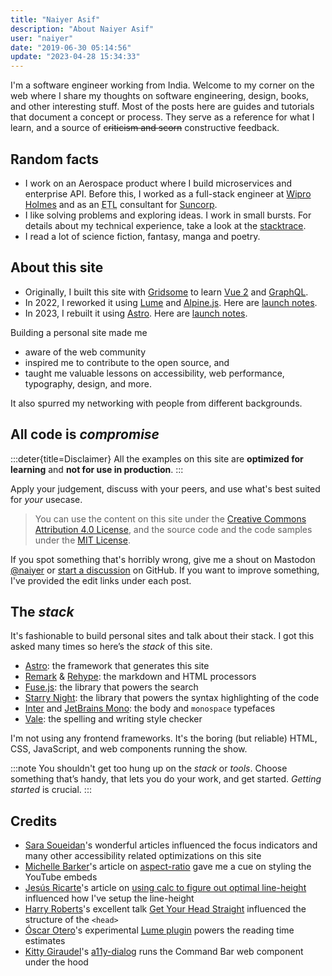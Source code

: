 ```yaml
---
title: "Naiyer Asif"
description: "About Naiyer Asif"
user: "naiyer"
date: "2019-06-30 05:14:56"
update: "2023-04-28 15:34:33"
---
```


I'm a software engineer working from India. Welcome to my corner on the web where I share my thoughts on software engineering, design, books, and other interesting stuff. Most of the posts here are guides and tutorials that document a concept or process. They serve as a reference for what I learn, and a source of ~~criticism and scorn~~ constructive feedback.

## Random facts

- I work on an Aerospace product where I build microservices and enterprise API. Before this, I worked as a full-stack engineer at [Wipro Holmes](https://www.wipro.com/holmes/) and as an <abbr title="Extract Transform Load">ETL</abbr> consultant for [Suncorp](https://www.suncorp.com.au/).
- I like solving problems and exploring ideas. I work in small bursts. For details about my technical experience, take a look at the [stacktrace](/stacktrace/).
- I read a lot of science fiction, fantasy, manga and poetry.

## About this site

- Originally, I built this site with [Gridsome](https://github.com/gridsome/gridsome) to learn [Vue 2](https://github.com/vuejs/vue) and [GraphQL](https://graphql.org/).
- In 2022, I reworked it using [Lume](https://lume.land/) and [Alpine.js](https://alpinejs.dev/). Here are [launch notes](/post/2022/07/13/microflash-version-2/).
- In 2023, I rebuilt it using [Astro](https://astro.build). Here are [launch notes](/post/2023/02/02/introducing-naiyer-dev/).

Building a personal site made me 

- aware of the web community
- inspired me to contribute to the open source, and 
- taught me valuable lessons on accessibility, web performance, typography, design, and more. 

It also spurred my networking with people from different backgrounds.

## All code is _compromise_

:::deter{title=Disclaimer}
All the examples on this site are __optimized for learning__ and __not for use in production__.
:::

Apply your judgement, discuss with your peers, and use what's best suited for _your_ usecase. 

> You can use the content on this site under the [Creative Commons Attribution 4.0 License](https://creativecommons.org/licenses/by-sa/4.0/), and the source code and the code samples under the [MIT License](https://github.com/naiyerasif/naiyer.dev/blob/main/LICENSE.md).

If you spot something that's horribly wrong, give me a shout on Mastodon [@naiyer](https://mastodon.design/@naiyer) or [start a discussion](https://github.com/naiyerasif/naiyer.dev/discussions/new) on GitHub. If you want to improve something, I've provided the edit links under each post.

## The _stack_

It's fashionable to build personal sites and talk about their stack. I got this asked many times so here’s the _stack_ of this site.

- [Astro](https://astro.build/): the framework that generates this site
- [Remark](https://github.com/remarkjs/remark) & [Rehype](https://github.com/rehypejs/rehype): the markdown and HTML processors
- [Fuse.js](https://fusejs.io/): the library that powers the search
- [Starry Night](https://github.com/wooorm/starry-night): the library that powers the syntax highlighting of the code
- [Inter](https://rsms.me/inter/) and [JetBrains Mono](https://github.com/JetBrains/JetBrainsMono): the body and `monospace` typefaces
- [Vale](https://vale.sh): the spelling and writing style checker

I'm not using any frontend frameworks. It's the boring (but reliable) HTML, CSS, JavaScript, and web components running the show.

:::note
You shouldn't get too hung up on the _stack_ or _tools_. Choose something that’s handy, that lets you do your work, and get started. _Getting started_ is crucial.
:::

## Credits

- [Sara Soueidan](https://sarasoueidan.com/)'s wonderful articles influenced the focus indicators and many other accessibility related optimizations on this site
- [Michelle Barker](https://css-irl.info/)'s article on [aspect-ratio](https://css-irl.info/aspect-ratio-is-great/) gave me a cue on styling the YouTube embeds
- [Jesús Ricarte](https://www.super-simple.net/blog/)'s article on [using calc to figure out optimal line-height](https://kittygiraudel.com/2020/05/18/using-calc-to-figure-out-optimal-line-height/) influenced how I've setup the line-height
- [Harry Roberts](https://twitter.com/csswizardry)'s excellent talk [Get Your Head Straight](https://speakerdeck.com/csswizardry/get-your-head-straight) influenced the structure of the `<head>` 
- [Óscar Otero](https://oscarotero.com/)'s experimental [Lume plugin](https://github.com/lumeland/experimental-plugins/blob/3d99f245fc46f64344116f14f175821ac329ed12/reading_time/mod.ts) powers the reading time estimates
- [Kitty Giraudel](https://kittygiraudel.com/)'s [a11y-dialog](https://github.com/KittyGiraudel/a11y-dialog) runs the Command Bar web component under the hood
